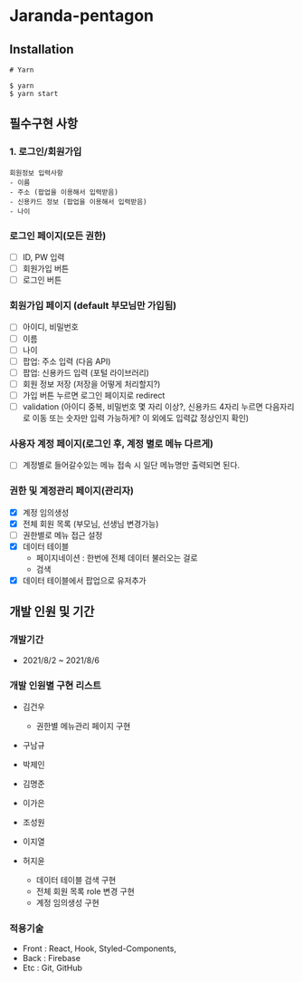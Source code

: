 # Jaranda-pentagon

## Installation

```
# Yarn

$ yarn
$ yarn start
```

## 필수구현 사항

### 1. 로그인/회원가입

```
회원정보 입력사항
- 이름
- 주소 (팝업을 이용해서 입력받음)
- 신용카드 정보 (팝업을 이용해서 입력받음)
- 나이
```

### 로그인 페이지(모든 권한)

- [ ] ID, PW 입력
- [ ] 회원가입 버튼
- [ ] 로그인 버튼

### 회원가입 페이지 (default 부모님만 가입됨)

- [ ] 아이디, 비밀번호
- [ ] 이름
- [ ] 나이
- [ ] 팝업: 주소 입력 (다음 API)
- [ ] 팝업: 신용카드 입력 (포털 라이브러리)
- [ ] 회원 정보 저장 (저장을 어떻게 처리할지?)
- [ ] 가입 버튼 누르면 로그인 페이지로 redirect
- [ ] validation (아이디 중복, 비밀번호 몇 자리 이상?, 신용카드 4자리 누르면 다음자리로 이동 또는 숫자만 입력 가능하게? 이 외에도 입력값 정상인지 확인)

### 사용자 계정 페이지(로그인 후, 계정 별로 메뉴 다르게)

- [ ] 계정별로 들어갈수있는 메뉴 접속 시 일단 메뉴명만 출력되면 된다.

### 권한 및 계정관리 페이지(관리자)

- [x] 계정 임의생성
- [x] 전체 회원 목록 (부모님, 선생님 변경가능)
- [ ] 권한별로 메뉴 접근 설정
- [x] 데이터 테이블
  - 페이지네이션 : 한번에 전체 데이터 불러오는 걸로
  - 검색
- [x] 데이터 테이블에서 팝업으로 유저추가

## 개발 인원 및 기간

### 개발기간

- 2021/8/2 ~ 2021/8/6

### 개발 인원별 구현 리스트

- 김건우

  - 권한별 메뉴관리 페이지 구현

- 구남규

- 박제인

- 김명준

- 이가은

- 조성원

- 이지열

- 허지윤
  - 데이터 테이블 검색 구현
  - 전체 회원 목록 role 변경 구현
  - 계정 임의생성 구현

### 적용기술

- Front : React, Hook, Styled-Components,
- Back : Firebase
- Etc : Git, GitHub
